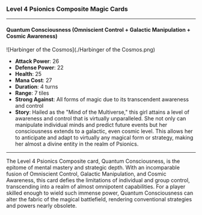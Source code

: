 ### Level 4 Psionics Composite Magic Cards

---

#### Quantum Consciousness (Omniscient Control + Galactic Manipulation + Cosmic Awareness)
 ![Harbinger of the Cosmos](./Harbinger of the Cosmos.png)

- **Attack Power**: 26
- **Defense Power**: 22
- **Health**: 25
- **Mana Cost**: 27
- **Duration**: 4 turns
- **Range**: 7 tiles
- **Strong Against**: All forms of magic due to its transcendent awareness and control
- **Story**: Hailed as the "Mind of the Multiverse," this girl attains a level of awareness and control that is virtually unparalleled. She not only can manipulate individual minds and predict future events but her consciousness extends to a galactic, even cosmic level. This allows her to anticipate and adapt to virtually any magical form or strategy, making her almost a divine entity in the realm of Psionics.

---

The Level 4 Psionics Composite card, Quantum Consciousness, is the epitome of mental mastery and strategic depth. With an incomparable fusion of Omniscient Control, Galactic Manipulation, and Cosmic Awareness, this card defies the limitations of individual and group control, transcending into a realm of almost omnipotent capabilities. For a player skilled enough to wield such immense power, Quantum Consciousness can alter the fabric of the magical battlefield, rendering conventional strategies and powers nearly obsolete.